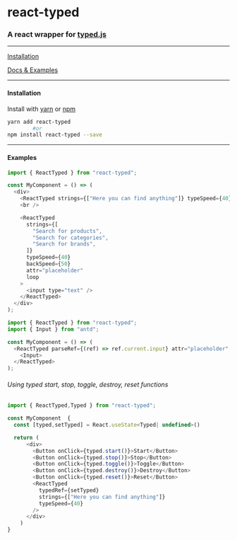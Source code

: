 # react-typed

### A react wrapper for [typed.js](https://github.com/mattboldt/typed.js)

---

[Installation](#installation)

[Docs & Examples](http://ssbeefeater.github.io/react-typed)

---

#### Installation

Install with [yarn](https://yarnpkg.com) or [npm](https://www.npmjs.com/)

```sh
yarn add react-typed
        #or
npm install react-typed --save
```

---

#### Examples

```javascript
import { ReactTyped } from "react-typed";

const MyComponent = () => (
  <div>
    <ReactTyped strings={["Here you can find anything"]} typeSpeed={40} />
    <br />

    <ReactTyped
      strings={[
        "Search for products",
        "Search for categories",
        "Search for brands",
      ]}
      typeSpeed={40}
      backSpeed={50}
      attr="placeholder"
      loop
    >
      <input type="text" />
    </ReactTyped>
  </div>
);
```

```javascript
import { ReactTyped } from "react-typed";
import { Input } from "antd";

const MyComponent = () => (
  <ReactTyped parseRef={(ref) => ref.current.input} attr="placeholder" strings={["Add a name here"]} typeSpeed={40} >
    <Input>
  </ReactTyped>
);
```

###### Using typed start, stop, toggle, destroy, reset functions

```javascript
import { ReactTyped,Typed } from "react-typed";

const MyComponent  {
  const [typed,setTyped] = React.useState<Typed| undefined>()

  return (
      <div>
        <Button onClick={typed.start()}>Start</Button>
        <Button onClick={typed.stop()}>Stop</Button>
        <Button onClick={typed.toggle()}>Toggle</Button>
        <Button onClick={typed.destroy()}>Destroy</Button>
        <Button onClick={typed.reset()}>Reset</Button>
        <ReactTyped
          typedRef={setTyped}
          strings={["Here you can find anything"]}
          typeSpeed={40}
        />
      </div>
    )
}
```
